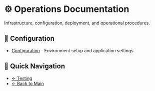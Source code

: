 # ⚙️ Operations Documentation

Infrastructure, configuration, deployment, and operational procedures.

## 🔧 Configuration
- [Configuration](Configuration.md) - Environment setup and application settings

## 🔗 Quick Navigation
- [← Testing](../04-testing/README.md)
- [← Back to Main](../README.md)
